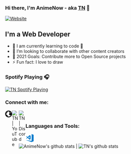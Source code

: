 ### Hi there, I'm AnimeNow - aka [TN][website] 👋

[![Website](https://img.shields.io/website?label=toon-nation.ml&style=for-the-badge&url=https%3A%2F%2Ftoon-nation.ml)](https://toon-nation.ml)

## I'm a Web Developer

- 🔭 I am currently learning to code 🤣
- 👯 I’m looking to collaborate with other content creators
- 🥅 2021 Goals: Contribute more to Open Source projects
- ⚡ Fun fact: I love to draw


### Spotify Playing 🎧

[<img src="https://now-playing-codestackr.vercel.app/api/spotify-playing" alt="TN Spotify Playing" width="350" />](https://open.spotify.com/user/d0tx4051ixw3kt8zbritr5fjz)

### Connect with me:

[<img align="left" alt="toon-nation.ml" width="22px" src="https://raw.githubusercontent.com/iconic/open-iconic/master/svg/globe.svg" />][website]
[<img align="left" alt="TN | YouTube" width="22px" src="https://cdn.jsdelivr.net/npm/simple-icons@v3/icons/youtube.svg" />][youtube]
[<img align="left" alt="TN | Discord" width="22px" src="https://cdn.jsdelivr.net/npm/simple-icons@v3/icons/discord.svg" />][discord]
<br />


[website]: https://toon-nation.ml
[youtube]: https://www.youtube.com/channel/UCxZXQLDPaslJ9vGPk-KKXAQ
[discord]: https://discord.gg/rbTXqdq


### Languages and Tools:

<img align="left" alt="Visual Studio Code" width="26px" src="https://raw.githubusercontent.com/github/explore/80688e429a7d4ef2fca1e82350fe8e3517d3494d/topics/visual-studio-code/visual-studio-code.png" />

</br>


![AnimeNow's github stats](https://github-readme-stats.vercel.app/api?username=animenow&show_icons=true&theme=radical&include_all_commits=true) | ![TN's github stats](https://github-readme-stats.vercel.app/api/top-langs/?username=animenow&theme=radical&layout=compact)

